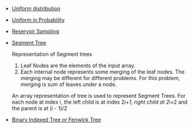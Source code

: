 * [Uniform distribution](https://en.wikipedia.org/wiki/Uniform_distribution_(continuous))

* [Uniform in Probability](https://www.thoughtco.com/uniform-in-probability-3126564)  

* [Reservoir Sampling](https://www.geeksforgeeks.org/reservoir-sampling/)

* [Segment Tree ](https://www.geeksforgeeks.org/segment-tree-set-1-sum-of-given-range/)

  Representation of Segment trees
  1. Leaf Nodes are the elements of the input array.
  2. Each internal node represents some merging of the leaf nodes. The merging may be different for different problems. For this problem, merging is sum of leaves under a node.

  An array representation of tree is used to represent Segment Trees. For each node at index i, the left child is at index 2*i+1, right child at 2*i+2 and the parent is at (i - 1)/2

* [Binary Indexed Tree or Fenwick Tree](https://www.geeksforgeeks.org/binary-indexed-tree-or-fenwick-tree-2/)